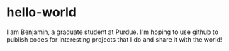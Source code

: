 # hello-world

I am Benjamin, a graduate student at Purdue. I'm hoping to use github to publish codes for interesting projects that I do and share it with the world!
